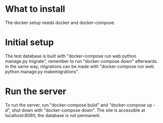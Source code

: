 # What to install
The docker setup needs docker and docker-compose.

# Initial setup
The test database is built with "docker-compose run web python manage.py migrate", remember to run "docker-compose down" afterwards.
In the same way, migrations can be made with "docker-compose run web python manage.py makemigrations".

# Run the server
To run the server, run "docker-compose build" and "docker-compose up -d", shut down with "docker-compose down".
The site is accessible at localhost:8080, the database is not permanent.